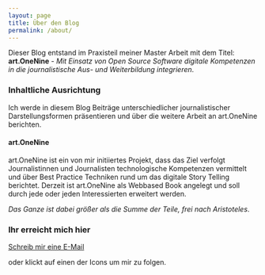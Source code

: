 ```yaml
---
layout: page
title: Über den Blog
permalink: /about/
---
```


Dieser Blog entstand im Praxisteil meiner Master Arbeit mit dem Titel: **art.OneNine** - *Mit Einsatz von Open Source Software digitale Kompetenzen in die journalistische Aus- und Weiterbildung integrieren*. 

### Inhaltliche Ausrichtung

Ich werde in diesem Blog Beiträge unterschiedlicher journalistischer Darstellungsformen präsentieren und über die weitere Arbeit an art.OneNine berichten.

#### art.OneNine

art.OneNine ist ein von mir initiiertes Projekt, dass das Ziel verfolgt Journalistinnen und Journalisten technologische Kompetenzen vermittelt und über Best Practice Techniken rund um das digitale Story Telling berichtet. Derzeit ist art.OneNine als Webbased Book angelegt und soll durch jede oder jeden Interessierten erweitert werden. 

*Das Ganze ist dabei größer als die Summe der Teile, frei nach Aristoteles*. 

### Ihr erreicht mich hier

[Schreib mir eine E-Mail](mailto:florian@hammer.wien)

oder klickt auf einen der Icons um mir zu folgen.